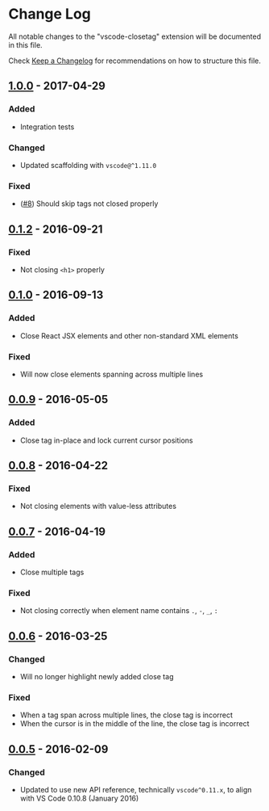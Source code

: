 # Change Log
All notable changes to the "vscode-closetag" extension will be documented in this file.

Check [Keep a Changelog](http://keepachangelog.com/) for recommendations on how to structure this file.

## [1.0.0](https://github.com/compulim/vscode-closetag/releases/tag/v1.0.0) - 2017-04-29
### Added
- Integration tests

### Changed
- Updated scaffolding with `vscode@^1.11.0`

### Fixed
- ([#8](https://github.com/compulim/vscode-closetag/issues/8)) Should skip tags not closed properly

## [0.1.2](https://github.com/compulim/vscode-closetag/releases/tag/0.1.2) - 2016-09-21
### Fixed
- Not closing `<h1>` properly

## [0.1.0](https://github.com/compulim/vscode-closetag/releases/tag/0.1.0) - 2016-09-13
### Added
- Close React JSX elements and other non-standard XML elements

### Fixed
- Will now close elements spanning across multiple lines

## [0.0.9](https://github.com/compulim/vscode-closetag/releases/tag/0.0.9) - 2016-05-05
### Added
- Close tag in-place and lock current cursor positions

## [0.0.8](https://github.com/compulim/vscode-closetag/releases/tag/0.0.8) - 2016-04-22
### Fixed
- Not closing elements with value-less attributes

## [0.0.7](https://github.com/compulim/vscode-closetag/releases/tag/0.0.7) - 2016-04-19
### Added
- Close multiple tags

### Fixed
- Not closing correctly when element name contains `.`, `-`, `_`, `:`

## [0.0.6](https://github.com/compulim/vscode-closetag/releases/tag/0.0.6) - 2016-03-25
### Changed
- Will no longer highlight newly added close tag

### Fixed
- When a tag span across multiple lines, the close tag is incorrect
- When the cursor is in the middle of the line, the close tag is incorrect

## [0.0.5](https://github.com/compulim/vscode-closetag/releases/tag/0.0.5) - 2016-02-09
### Changed
- Updated to use new API reference, technically `vscode^0.11.x`, to align with VS Code 0.10.8 (January 2016)
